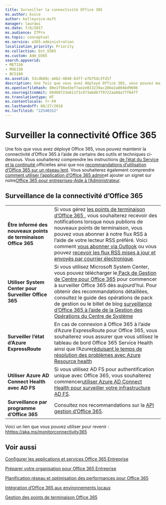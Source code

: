 ```yaml
---
title: Surveiller la connectivité Office 365
ms.author: kvice
author: kelleyvice-msft
manager: laurawi
ms.date: 7/6/2017
ms.audience: ITPro
ms.topic: conceptual
ms.service: o365-administration
localization_priority: Priority
ms.collection: Ent_O365
ms.custom: Adm_O365
search.appverid:
- MET150
- MOE150
- BCS160
ms.assetid: 53cdb60c-a6b2-4848-b3ff-e7b75dc3fd1f
description: Une fois que vous avez déployé Office 365, vous pouvez maintenir la connectivité d’Office 365 à l’aide de certains des outils et techniques ci-dessous. Vous souhaiterez comprendre les instructions de l’état du Service et la continuité officielles ainsi que nos recommandations d’utilisation d’Office 365 sur un réseau lent. Vous souhaiterez également comprendre comment utiliser l’application Office 365 admin et ajouter un signet sur notre Office 365 pour entreprises -Aide à l’Administrateur.
ms.openlocfilehash: 80e1f56ed3ef7ae2e013239ac286e2a804bd9696
ms.sourcegitcommit: 69d60723e611f3c973a6d6779722aa9da77f647f
ms.translationtype: HT
ms.contentlocale: fr-FR
ms.lasthandoff: 08/27/2018
ms.locfileid: "22540312"
---
```

# <a name="monitor-office-365-connectivity"></a>Surveiller la connectivité Office 365

Une fois que vous avez déployé Office 365, vous pouvez maintenir la connectivité d’Office 365 à l’aide de certains des outils et techniques ci-dessous. Vous souhaiterez comprendre les instructions [de l’état du Service et la continuité ](https://technet.microsoft.com/library/office-365-service-health.aspx)officielles ainsi que nos [recommandations d’utilisation d’Office 365 sur un réseau lent](https://support.office.com/article/fd16c8d2-4799-4c39-8fd7-045f06640166). Vous souhaiterez également comprendre[ comment utiliser l’application d’Office 365 admin](https://blogs.office.com/2015/03/13/administer-on-the-go-with-the-updated-office-365-admin-app/)et ajouter un signet sur notre[Office 365 pour entreprises-Aide à l’Administrateur](https://support.office.com/article/17d3ff3f-3601-466e-b5a1-482b31cfb791).
  
## <a name="monitoring-office-365-connectivity"></a>Surveillance de la connectivité d’Office 365

|||
|:-----|:-----|
|**Être informé des nouveaux points de terminaison Office 365** <br/> |Si vous gérez [les points de terminaison d’Office 365 ](https://support.office.com/article/99cab9d4-ef59-4207-9f2b-3728eb46bf9a), vous souhaiterez recevoir des notifications lorsque nous publions de nouveaux points de terminaison, vous pouvez vous abonner à notre flux RSS à l’aide de votre lecteur RSS préféré. Voici comment [vous abonner via Outlook](https://go.microsoft.com/fwlink/p/?LinkId=532416) ou vous pouvez [recevoir les flux RSS mises à jour et envoyés par courrier électronique](https://go.microsoft.com/fwlink/p/?LinkId=532417).  <br/> |
|**Utiliser System Center pour Surveiller Office 365** <br/> |Si vous utilisez Microsoft System Center, vous pouvez télécharger le[ Pack de Gestion de Centre pour Office 365](https://www.microsoft.com/download/details.aspx?id=43708) pour commencer à surveiller Office 365 dès aujourd'hui. Pour obtenir des recommandations détaillées, consultez le guide des opérations de pack de gestion ou le billet de blog [surveillance d’Office 365 à l’aide de la Gestion des Opérations du Centre de Système](https://blogs.msdn.com/b/mvpawardprogram/archive/2015/07/08/office365-monitoring-using-system-centre-operations-manager.aspx) <br/> |
|**Surveiller l’état d’Azure ExpressRoute** <br/> |En cas de connexion à Office 365 à l’aide d’Azure ExpressRoute pour Office 365, vous souhaiterez vous assurer que vous utilisez le tableau de bord Office 365 Service Health ainsi que l’Azure[réduisant le temps de résolution des problèmes avec Azure Resource health](https://azure.microsoft.com/blog/reduce-troubleshooting-time-with-azure-resource-health/) <br/> |
|**Utiliser Azure AD Connect Health avec AD FS** <br/> |Si vous utilisez AD FS pour authentification unique avec Office 365, vous souhaiterez commencer[utiliser Azure AD Connect Health pour surveiller votre infrastructure AD FS](https://azure.microsoft.com/documentation/articles/active-directory-aadconnect-health-adfs/).  <br/> |
|**Surveillance par programme d’Office 365** <br/> |Consultez nos recommandations sur la [API gestion d’Office 365](https://msdn.microsoft.com/library/jj984343%28v=office.15%29.aspx).  <br/> |

Voici un lien que vous pouvez utiliser pour revenir : [hhttps://aka.ms/monitorconnectivity365](https://aka.ms/monitorconnectivity365)
  
## <a name="see-also"></a>Voir aussi

[Configurer les applications et services Office 365 Entreprise](configure-services-and-applications.md)
  
[Préparer votre organisation pour Office 365 Entreprise](get-your-organization-ready-for-office-365.md)

  
[Planification réseau et optimisation des performances pour Office 365](network-planning-and-performance.md)
  
[Intégration d’Office 365 aux environnements locaux](office-365-integration.md)
  
[Gestion des points de terminaison Office 365](https://support.office.com/article/99cab9d4-ef59-4207-9f2b-3728eb46bf9a)
